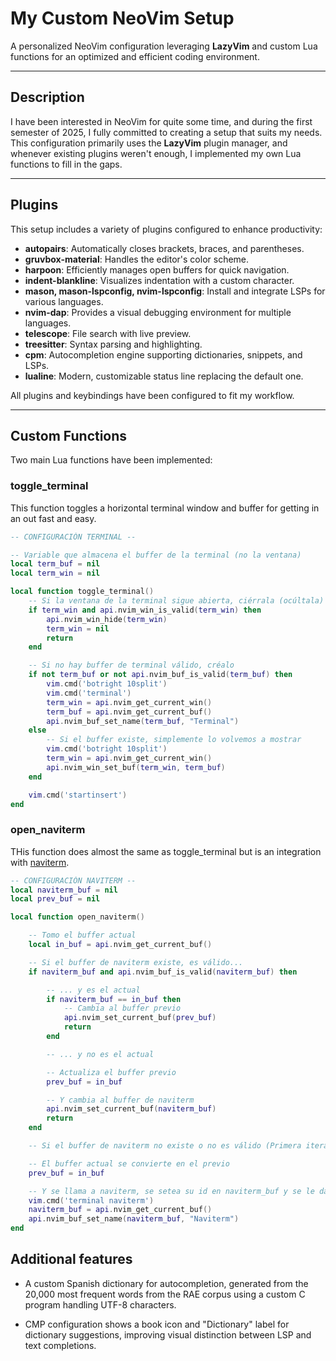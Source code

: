# My Custom NeoVim Setup

A personalized NeoVim configuration leveraging **LazyVim** and custom Lua functions for an optimized and efficient coding environment.

---

## Description

I have been interested in NeoVim for quite some time, and during the first semester of 2025, I fully committed to creating a setup that suits my needs.  
This configuration primarily uses the **LazyVim** plugin manager, and whenever existing plugins weren't enough, I implemented my own Lua functions to fill in the gaps.

---

## Plugins

This setup includes a variety of plugins configured to enhance productivity:

- **autopairs**: Automatically closes brackets, braces, and parentheses.
- **gruvbox-material**: Handles the editor's color scheme.
- **harpoon**: Efficiently manages open buffers for quick navigation.
- **indent-blankline**: Visualizes indentation with a custom character.
- **mason, mason-lspconfig, nvim-lspconfig**: Install and integrate LSPs for various languages.
- **nvim-dap**: Provides a visual debugging environment for multiple languages.
- **telescope**: File search with live preview.
- **treesitter**: Syntax parsing and highlighting.
- **cpm**: Autocompletion engine supporting dictionaries, snippets, and LSPs.
- **lualine**: Modern, customizable status line replacing the default one.

All plugins and keybindings have been configured to fit my workflow.

---

## Custom Functions

Two main Lua functions have been implemented:

### toggle_terminal

This function toggles a horizontal terminal window and buffer for getting in an out fast and easy.

``` lua
-- CONFIGURACIÓN TERMINAL --

-- Variable que almacena el buffer de la terminal (no la ventana)
local term_buf = nil
local term_win = nil

local function toggle_terminal()
    -- Si la ventana de la terminal sigue abierta, ciérrala (ocúltala)
    if term_win and api.nvim_win_is_valid(term_win) then
        api.nvim_win_hide(term_win)
        term_win = nil
        return
    end

    -- Si no hay buffer de terminal válido, créalo
    if not term_buf or not api.nvim_buf_is_valid(term_buf) then
        vim.cmd('botright 10split')
        vim.cmd('terminal')
        term_win = api.nvim_get_current_win()
        term_buf = api.nvim_get_current_buf()
        api.nvim_buf_set_name(term_buf, "Terminal")
    else
        -- Si el buffer existe, simplemente lo volvemos a mostrar
        vim.cmd('botright 10split')
        term_win = api.nvim_get_current_win()
        api.nvim_win_set_buf(term_win, term_buf)
    end

    vim.cmd('startinsert')
end
```

### open_naviterm

THis function does almost the same as toggle_terminal but is an integration with [naviterm](https://gitlab.com/detoxify92/naviterm).

``` lua
-- CONFIGURACIÓN NAVITERM --
local naviterm_buf = nil
local prev_buf = nil

local function open_naviterm()

    -- Tomo el buffer actual
    local in_buf = api.nvim_get_current_buf()

    -- Si el buffer de naviterm existe, es válido...
    if naviterm_buf and api.nvim_buf_is_valid(naviterm_buf) then

        -- ... y es el actual
        if naviterm_buf == in_buf then
            -- Cambia al buffer previo
            api.nvim_set_current_buf(prev_buf)
            return
        end

        -- ... y no es el actual

        -- Actualiza el buffer previo
        prev_buf = in_buf

        -- Y cambia al buffer de naviterm
        api.nvim_set_current_buf(naviterm_buf)
        return
    end

    -- Si el buffer de naviterm no existe o no es válido (Primera iteración)

    -- El buffer actual se convierte en el previo
    prev_buf = in_buf

    -- Y se llama a naviterm, se setea su id en naviterm_buf y se le da un nombre al buffer
    vim.cmd('terminal naviterm')
    naviterm_buf = api.nvim_get_current_buf()
    api.nvim_buf_set_name(naviterm_buf, "Naviterm")
end
```

## Additional features
- A custom Spanish dictionary for autocompletion, generated from the 20,000 most frequent words from the RAE corpus using a custom C program handling UTF-8 characters.

- CMP configuration shows a book icon and "Dictionary" label for dictionary suggestions, improving visual distinction between LSP and text completions.
